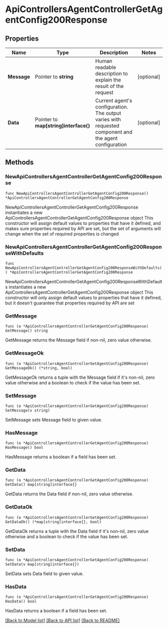# ApiControllersAgentControllerGetAgentConfig200Response

## Properties

Name | Type | Description | Notes
------------ | ------------- | ------------- | -------------
**Message** | Pointer to **string** | Human readable description to explain the result of the request | [optional] 
**Data** | Pointer to **map[string]interface{}** | Current agent&#39;s configuration. The output varies with requested component and the agent configuration | [optional] 

## Methods

### NewApiControllersAgentControllerGetAgentConfig200Response

`func NewApiControllersAgentControllerGetAgentConfig200Response() *ApiControllersAgentControllerGetAgentConfig200Response`

NewApiControllersAgentControllerGetAgentConfig200Response instantiates a new ApiControllersAgentControllerGetAgentConfig200Response object
This constructor will assign default values to properties that have it defined,
and makes sure properties required by API are set, but the set of arguments
will change when the set of required properties is changed

### NewApiControllersAgentControllerGetAgentConfig200ResponseWithDefaults

`func NewApiControllersAgentControllerGetAgentConfig200ResponseWithDefaults() *ApiControllersAgentControllerGetAgentConfig200Response`

NewApiControllersAgentControllerGetAgentConfig200ResponseWithDefaults instantiates a new ApiControllersAgentControllerGetAgentConfig200Response object
This constructor will only assign default values to properties that have it defined,
but it doesn't guarantee that properties required by API are set

### GetMessage

`func (o *ApiControllersAgentControllerGetAgentConfig200Response) GetMessage() string`

GetMessage returns the Message field if non-nil, zero value otherwise.

### GetMessageOk

`func (o *ApiControllersAgentControllerGetAgentConfig200Response) GetMessageOk() (*string, bool)`

GetMessageOk returns a tuple with the Message field if it's non-nil, zero value otherwise
and a boolean to check if the value has been set.

### SetMessage

`func (o *ApiControllersAgentControllerGetAgentConfig200Response) SetMessage(v string)`

SetMessage sets Message field to given value.

### HasMessage

`func (o *ApiControllersAgentControllerGetAgentConfig200Response) HasMessage() bool`

HasMessage returns a boolean if a field has been set.

### GetData

`func (o *ApiControllersAgentControllerGetAgentConfig200Response) GetData() map[string]interface{}`

GetData returns the Data field if non-nil, zero value otherwise.

### GetDataOk

`func (o *ApiControllersAgentControllerGetAgentConfig200Response) GetDataOk() (*map[string]interface{}, bool)`

GetDataOk returns a tuple with the Data field if it's non-nil, zero value otherwise
and a boolean to check if the value has been set.

### SetData

`func (o *ApiControllersAgentControllerGetAgentConfig200Response) SetData(v map[string]interface{})`

SetData sets Data field to given value.

### HasData

`func (o *ApiControllersAgentControllerGetAgentConfig200Response) HasData() bool`

HasData returns a boolean if a field has been set.


[[Back to Model list]](../README.md#documentation-for-models) [[Back to API list]](../README.md#documentation-for-api-endpoints) [[Back to README]](../README.md)



